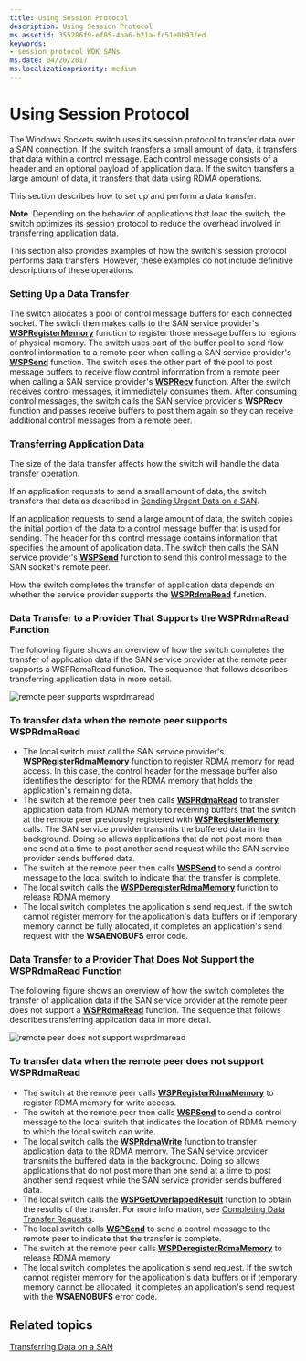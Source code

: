 ```yaml
---
title: Using Session Protocol
description: Using Session Protocol
ms.assetid: 355286f9-ef85-4ba6-b21a-fc51e0b93fed
keywords:
- session protocol WDK SANs
ms.date: 04/20/2017
ms.localizationpriority: medium
---
```


# Using Session Protocol





The Windows Sockets switch uses its session protocol to transfer data over a SAN connection. If the switch transfers a small amount of data, it transfers that data within a control message. Each control message consists of a header and an optional payload of application data. If the switch transfers a large amount of data, it transfers that data using RDMA operations.

This section describes how to set up and perform a data transfer.

**Note**  Depending on the behavior of applications that load the switch, the switch optimizes its session protocol to reduce the overhead involved in transferring application data.

 

This section also provides examples of how the switch's session protocol performs data transfers. However, these examples do not include definitive descriptions of these operations.

### Setting Up a Data Transfer

The switch allocates a pool of control message buffers for each connected socket. The switch then makes calls to the SAN service provider's [**WSPRegisterMemory**](/previous-versions/windows/hardware/network/ff566311(v=vs.85)) function to register those message buffers to regions of physical memory. The switch uses part of the buffer pool to send flow control information to a remote peer when calling a SAN service provider's [**WSPSend**](/previous-versions/windows/hardware/network/ff566316(v=vs.85)) function. The switch uses the other part of the pool to post message buffers to receive flow control information from a remote peer when calling a SAN service provider's [**WSPRecv**](/previous-versions/windows/hardware/network/ff566309(v=vs.85)) function. After the switch receives control messages, it immediately consumes them. After consuming control messages, the switch calls the SAN service provider's **WSPRecv** function and passes receive buffers to post them again so they can receive additional control messages from a remote peer.

### Transferring Application Data

The size of the data transfer affects how the switch will handle the data transfer operation.

If an application requests to send a small amount of data, the switch transfers that data as described in [Sending Urgent Data on a SAN](sending-urgent-data-on-a-san.md).

If an application requests to send a large amount of data, the switch copies the initial portion of the data to a control message buffer that is used for sending. The header for this control message contains information that specifies the amount of application data. The switch then calls the SAN service provider's [**WSPSend**](/previous-versions/windows/hardware/network/ff566316(v=vs.85)) function to send this control message to the SAN socket's remote peer.

How the switch completes the transfer of application data depends on whether the service provider supports the [**WSPRdmaRead**](/previous-versions/windows/hardware/network/ff566304(v=vs.85)) function.

### Data Transfer to a Provider That Supports the WSPRdmaRead Function

The following figure shows an overview of how the switch completes the transfer of application data if the SAN service provider at the remote peer supports a WSPRdmaRead function. The sequence that follows describes transferring application data in more detail.

![remote peer supports wsprdmaread](images/wsprdmaread.png)

### To transfer data when the remote peer supports WSPRdmaRead

-   The local switch must call the SAN service provider's [**WSPRegisterRdmaMemory**](/previous-versions/windows/hardware/network/ff566313(v=vs.85)) function to register RDMA memory for read access. In this case, the control header for the message buffer also identifies the descriptor for the RDMA memory that holds the application's remaining data.
-   The switch at the remote peer then calls [**WSPRdmaRead**](/previous-versions/windows/hardware/network/ff566304(v=vs.85)) to transfer application data from RDMA memory to receiving buffers that the switch at the remote peer previously registered with [**WSPRegisterMemory**](/previous-versions/windows/hardware/network/ff566311(v=vs.85)) calls. The SAN service provider transmits the buffered data in the background. Doing so allows applications that do not post more than one send at a time to post another send request while the SAN service provider sends buffered data.
-   The switch at the remote peer then calls [**WSPSend**](/previous-versions/windows/hardware/network/ff566316(v=vs.85)) to send a control message to the local switch to indicate that the transfer is complete.
-   The local switch calls the [**WSPDeregisterRdmaMemory**](/previous-versions/windows/hardware/network/ff566281(v=vs.85)) function to release RDMA memory.
-   The local switch completes the application's send request. If the switch cannot register memory for the application's data buffers or if temporary memory cannot be fully allocated, it completes an application's send request with the **WSAENOBUFS** error code.

### Data Transfer to a Provider That Does Not Support the WSPRdmaRead Function

The following figure shows an overview of how the switch completes the transfer of application data if the SAN service provider at the remote peer does not support a [**WSPRdmaRead**](/previous-versions/windows/hardware/network/ff566304(v=vs.85)) function. The sequence that follows describes transferring application data in more detail.

![remote peer does not support wsprdmaread](images/wsprdmaread2.png)

### To transfer data when the remote peer does not support WSPRdmaRead

-   The switch at the remote peer calls [**WSPRegisterRdmaMemory**](/previous-versions/windows/hardware/network/ff566313(v=vs.85)) to register RDMA memory for write access.
-   The switch at the remote peer then calls [**WSPSend**](/previous-versions/windows/hardware/network/ff566316(v=vs.85)) to send a control message to the local switch that indicates the location of RDMA memory to which the local switch can write.
-   The local switch calls the [**WSPRdmaWrite**](/previous-versions/windows/hardware/network/ff566306(v=vs.85)) function to transfer application data to the RDMA memory. The SAN service provider transmits the buffered data in the background. Doing so allows applications that do not post more than one send at a time to post another send request while the SAN service provider sends buffered data.
-   The local switch calls the [**WSPGetOverlappedResult**](/previous-versions/windows/hardware/network/ff566288(v=vs.85)) function to obtain the results of the transfer. For more information, see [Completing Data Transfer Requests](completing-data-transfer-requests.md).
-   The local switch calls [**WSPSend**](/previous-versions/windows/hardware/network/ff566316(v=vs.85)) to send a control message to the remote peer to indicate that the transfer is complete.
-   The switch at the remote peer calls [**WSPDeregisterRdmaMemory**](/previous-versions/windows/hardware/network/ff566281(v=vs.85)) to release RDMA memory.
-   The local switch completes the application's send request. If the switch cannot register memory for the application's data buffers or if temporary memory cannot be allocated, it completes an application's send request with the **WSAENOBUFS** error code.

## Related topics


[Transferring Data on a SAN](transferring-data-on-a-san.md)

 

